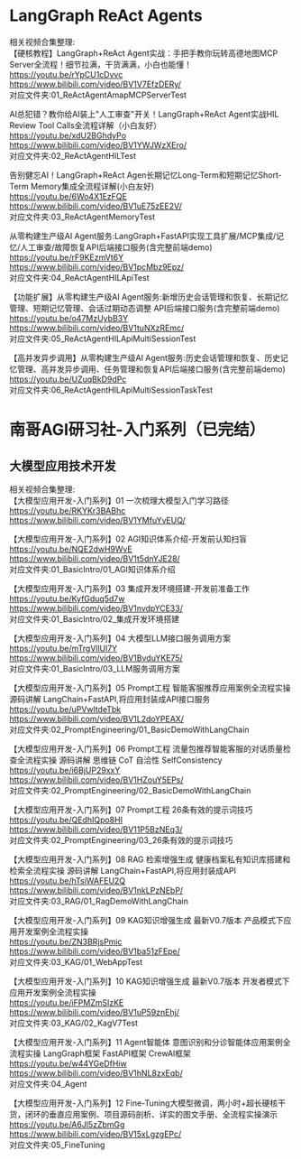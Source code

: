 # LangGraph ReAct Agents         
相关视频合集整理:                        
【硬核教程】LangGraph+ReAct Agent实战：手把手教你玩转高德地图MCP Server全流程！细节拉满，干货满满，小白也能懂！                
https://youtu.be/rYpCU1cDvvc                                  
https://www.bilibili.com/video/BV1V7EfzDERy/            
对应文件夹:01_ReActAgentAmapMCPServerTest         

AI总犯错？教你给AI装上"人工审查"开关！LangGraph+ReAct Agent实战HIL Review Tool Calls全流程详解（小白友好）           
https://youtu.be/xdU2BGhdyPo           
https://www.bilibili.com/video/BV1YWJWzXEro/              
对应文件夹:02_ReActAgentHILTest         
 
告别健忘AI！LangGraph+ReAct Agen长期记忆Long-Term和短期记忆Short-Term Memory集成全流程详解(小白友好)             
https://youtu.be/6Wo4X1EzFQE            
https://www.bilibili.com/video/BV1uE75zEE2V/             
对应文件夹:03_ReActAgentMemoryTest       

从零构建生产级AI Agent服务:LangGraph+FastAPI实现工具扩展/MCP集成/记忆/人工审查/故障恢复API后端接口服务(含完整前端demo)           
https://youtu.be/rF9KEzmVt6Y              
https://www.bilibili.com/video/BV1pcMbz9Epz/                   
对应文件夹:04_ReActAgentHILApiTest             

【功能扩展】从零构建生产级AI Agent服务:新增历史会话管理和恢复、长期记忆管理、短期记忆管理、会话过期动态调整 API后端接口服务(含完整前端demo)                 
https://youtu.be/o47MzUybB3Y                         
https://www.bilibili.com/video/BV1tuNXzREmc/                                 
对应文件夹:05_ReActAgentHILApiMultiSessionTest                          

【高并发异步调用】从零构建生产级AI Agent服务:历史会话管理和恢复、历史记忆管理、高并发异步调用、任务管理和恢复API后端接口服务(含完整前端demo)          
https://youtu.be/UZuqBkD9dPc              
对应文件夹:06_ReActAgentHILApiMultiSessionTaskTest                 

# 南哥AGI研习社-入门系列（已完结）  
## 大模型应用技术开发          
相关视频合集整理:              
【大模型应用开发-入门系列】01 一次梳理大模型入门学习路径                 
https://youtu.be/RKYKr3BABhc                 
https://www.bilibili.com/video/BV1YMfuYvEUQ/                     

【大模型应用开发-入门系列】02 AGI知识体系介绍-开发前认知扫盲          
https://youtu.be/NQE2dwH9WvE                   
https://www.bilibili.com/video/BV1t5dnYJE28/                
对应文件夹:01_BasicIntro/01_AGI知识体系介绍        

【大模型应用开发-入门系列】03 集成开发环境搭建-开发前准备工作            
https://youtu.be/KyfGduq5d7w           
https://www.bilibili.com/video/BV1nvdpYCE33/              
对应文件夹:01_BasicIntro/02_集成开发环境搭建                     

【大模型应用开发-入门系列】04 大模型LLM接口服务调用方案              
https://youtu.be/mTrgVllUl7Y                 
https://www.bilibili.com/video/BV1BvduYKE75/                   
对应文件夹:01_BasicIntro/03_LLM服务调用方案                  

【大模型应用开发-入门系列】05 Prompt工程 智能客服推荐应用案例全流程实操 源码讲解 LangChain+FastAPI,将应用封装成API接口服务                   
https://youtu.be/uPVwltdeTbk                  
https://www.bilibili.com/video/BV1L2doYPEAX/               
对应文件夹:02_PromptEngineering/01_BasicDemoWithLangChain                

【大模型应用开发-入门系列】06 Prompt工程 流量包推荐智能客服的对话质量检查全流程实操 源码讲解 思维链 CoT 自洽性 SelfConsistency          
https://youtu.be/i6BjUP29xxY          
https://www.bilibili.com/video/BV1HZouY5EPs/                
对应文件夹:02_PromptEngineering/02_BasicDemoWithLangChain              

【大模型应用开发-入门系列】07 Prompt工程 26条有效的提示词技巧               
https://youtu.be/QEdhIQpo8HI               
https://www.bilibili.com/video/BV11P5BzNEq3/              
对应文件夹:02_PromptEngineering/03_26条有效的提示词技巧                  

【大模型应用开发-入门系列】08 RAG 检索增强生成 健康档案私有知识库搭建和检索全流程实操 源码讲解 LangChain+FastAPI,将应用封装成API               
https://youtu.be/hTsiWAFEU2Q                   
https://www.bilibili.com/video/BV1nkLPzNEbP/                     
对应文件夹:03_RAG/01_RagDemoWithLangChain                

【大模型应用开发-入门系列】09 KAG知识增强生成 最新V0.7版本 产品模式下应用开发案例全流程实操             
https://youtu.be/ZN3BRjsPmic           
https://www.bilibili.com/video/BV1ba51zFEpe/           
对应文件夹:03_KAG/01_WebAppTest                         

【大模型应用开发-入门系列】10 KAG知识增强生成 最新V0.7版本 开发者模式下应用开发案例全流程实操        
https://youtu.be/iFPMZmSlzKE            
https://www.bilibili.com/video/BV1uP59znEhj/           
对应文件夹:03_KAG/02_KagV7Test                

【大模型应用开发-入门系列】11 Agent智能体 意图识别和分诊智能体应用案例全流程实操 LangGraph框架 FastAPI框架 CrewAI框架                 
https://youtu.be/w44YGeDfHiw                 
https://www.bilibili.com/video/BV1hNL8zxEqb/                  
对应文件夹:04_Agent                      

【大模型应用开发-入门系列】12 Fine-Tuning大模型微调，两小时+超长硬核干货，闭环的垂直应用案例、项目源码剖析、详实的图文手册、全流程实操演示           
https://youtu.be/A6Jl5zZbmGg                
https://www.bilibili.com/video/BV15xLgzgEPc/              
对应文件夹:05_FineTuning                      

                               
          

